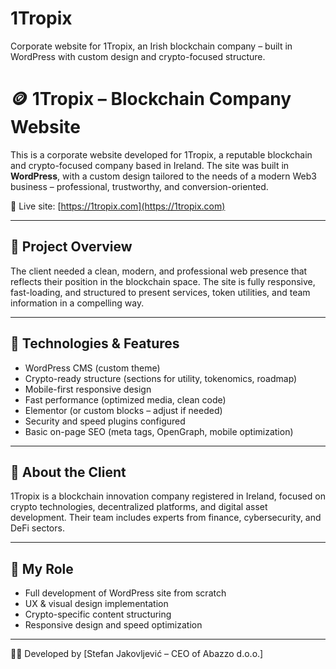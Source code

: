 # 1Tropix
Corporate website for 1Tropix, an Irish blockchain company – built in WordPress with custom design and crypto-focused structure.

# 🪙 1Tropix – Blockchain Company Website

This is a corporate website developed for 1Tropix, a reputable blockchain and crypto-focused company based in Ireland. The site was built in **WordPress**, with a custom design tailored to the needs of a modern Web3 business – professional, trustworthy, and conversion-oriented.

🔗 Live site: [https://1tropix.com](https://1tropix.com)

---

## 🧠 Project Overview

The client needed a clean, modern, and professional web presence that reflects their position in the blockchain space. The site is fully responsive, fast-loading, and structured to present services, token utilities, and team information in a compelling way.

---

## 🔧 Technologies & Features

- WordPress CMS (custom theme)
- Crypto-ready structure (sections for utility, tokenomics, roadmap)
- Mobile-first responsive design
- Fast performance (optimized media, clean code)
- Elementor (or custom blocks – adjust if needed)
- Security and speed plugins configured
- Basic on-page SEO (meta tags, OpenGraph, mobile optimization)

---

## 💼 About the Client

1Tropix is a blockchain innovation company registered in Ireland, focused on crypto technologies, decentralized platforms, and digital asset development. Their team includes experts from finance, cybersecurity, and DeFi sectors.

---

## 🎯 My Role

- Full development of WordPress site from scratch  
- UX & visual design implementation  
- Crypto-specific content structuring  
- Responsive design and speed optimization  


---

👨‍💻 Developed by [Stefan Jakovljević – CEO of Abazzo d.o.o.]
